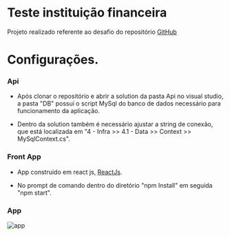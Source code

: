 # Teste instituição financeira

Projeto realizado referente ao desafio do repositório [GitHub](https://github.com/elvislimap/PontoSys-ProcessoSeletivo/blob/master/instituicao_financeira.md)

# <h1>Configurações.</h1>

<h3>Api</h3>

- Após clonar o repositório e abrir a solution da pasta Api no visual studio, a pasta "DB" possuí o script MySql do banco de dados necessário para funcionamento da aplicação.

- Dentro da solution também é necessário ajustar a string de conexão, que está localizada em "4 - Infra >> 4.1 - Data >> Context >> MySqlContext.cs".

<h3>Front App</h3>

- App construido em react js, [ReactJs](https://pt-br.reactjs.org/).

- No prompt de comando dentro do diretório "npm Install" em seguida "npm start".

<h3>App</h3>

![app](https://user-images.githubusercontent.com/32782419/68130773-b3015980-fefa-11e9-9b1e-99c42603434b.gif)
